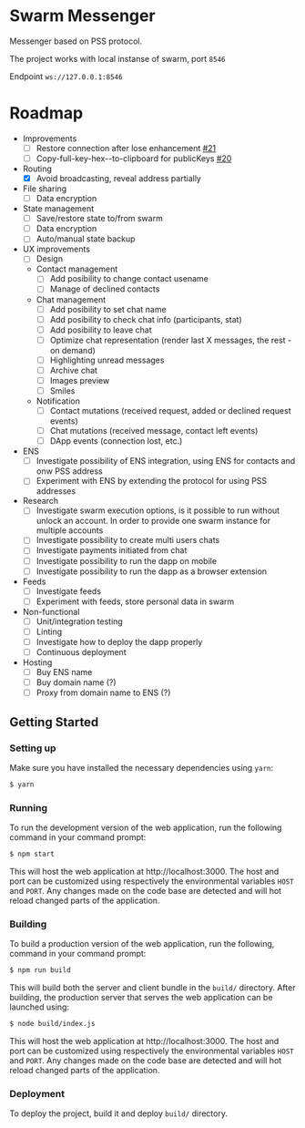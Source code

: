 # Swarm Messenger
Messenger based on PSS protocol.

The project works with local instanse of swarm, port `8546`

Endpoint `ws://127.0.0.1:8546`

# Roadmap
* Improvements
	* [ ] Restore connection after lose enhancement [#21](https://github.com/aquiladev/swarm-messenger/issues/21)
	* [ ] Copy-full-key-hex--to-clipboard for publicKeys [#20](https://github.com/aquiladev/swarm-messenger/issues/20)
	
* Routing
	* [x] Avoid broadcasting, reveal address partially

* File sharing
	* [ ] Data encryption
	
* State management
	* [ ] Save/restore state to/from swarm
	* [ ] Data encryption
	* [ ] Auto/manual state backup

* UX improvements
	* [ ] Design
	* Contact management
		* [ ] Add posibility to change contact usename
		* [ ] Manage of declined contacts
	* Chat management
		* [ ] Add posibility to set chat name
		* [ ] Add posibility to check chat info (participants, stat)
		* [ ] Add posibility to leave chat
		* [ ] Optimize chat representation (render last X messages, the rest - on demand)
		* [ ] Highlighting unread messages
		* [ ] Archive chat
		* [ ] Images preview
		* [ ] Smiles
	* Notification
		* [ ] Contact mutations (received request, added or declined request events)
		* [ ] Chat mutations (received message, contact left events)
		* [ ] DApp events (connection lost, etc.)
		
* ENS
	* [ ] Investigate possibility of ENS integration, using ENS for contacts and onw PSS address
	* [ ] Experiment with ENS by extending the protocol for using PSS addresses
	
* Research
	* [ ] Investigate swarm execution options, is it possible to run without unlock an account. In order to provide one swarm instance for multiple accounts
	* [ ] Investigate possibility to create multi users chats
	* [ ] Investigate payments initiated from chat
	* [ ] Investigate possibility to run the dapp on mobile
	* [ ] Investigate possibility to run the dapp as a browser extension
	
* Feeds
	* [ ] Investigate feeds
	* [ ] Experiment with feeds, store personal data in swarm

* Non-functional
	* [ ] Unit/integration testing
	* [ ] Linting
	* [ ] Investigate how to deploy the dapp properly
	* [ ] Continuous deployment

* Hosting
	* [ ] Buy ENS name
	* [ ] Buy domain name (?)
	* [ ] Proxy from domain name to ENS (?)

## Getting Started
### Setting up
Make sure you have installed the necessary dependencies using `yarn`:

```sh
$ yarn
```

### Running
To run the development version of the web application, run the following
command in your command prompt:

```sh
$ npm start
```

This will host the web application at http://localhost:3000. The host
and port can be customized using respectively the environmental variables
`HOST` and `PORT`. Any changes made on the code base are detected and
will hot reload changed parts of the application.

### Building
To build a production version of the web application, run the following,
command in your command prompt:

```sh
$ npm run build
```

This will build both the server and client bundle in the `build/`
directory. After building, the production server that serves the web
application can be launched using:

```sh
$ node build/index.js
```

This will host the web application at http://localhost:3000. The host
and port can be customized using respectively the environmental variables
`HOST` and `PORT`. Any changes made on the code base are detected and
will hot reload changed parts of the application.

### Deployment
To deploy the project, build it and deploy `build/` directory.
